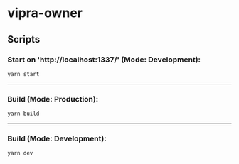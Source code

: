 # vipra-owner

## Scripts

### Start on 'http://localhost:1337/' (Mode: Development):
```sh
yarn start
```
------------
### Build (Mode: Production):
```sh
yarn build
```
------------
### Build (Mode: Development):
```sh
yarn dev
```